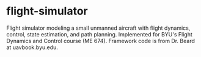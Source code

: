 # flight-simulator
Flight simulator modeling a small unmanned aircraft with flight dynamics, control, state estimation, and path planning.
Implemented for BYU's Flight Dynamics and Control course (ME 674). Framework code is from Dr. Beard at uavbook.byu.edu.


